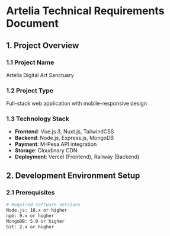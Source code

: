# Artelia Technical Requirements Document

## 1. Project Overview

### 1.1 Project Name
Artelia Digital Art Sanctuary

### 1.2 Project Type
Full-stack web application with mobile-responsive design

### 1.3 Technology Stack
- **Frontend**: Vue.js 3, Nuxt.js, TailwindCSS
- **Backend**: Node.js, Express.js, MongoDB
- **Payment**: M-Pesa API integration
- **Storage**: Cloudinary CDN
- **Deployment**: Vercel (Frontend), Railway (Backend)

## 2. Development Environment Setup

### 2.1 Prerequisites
```bash
# Required software versions
Node.js: 18.x or higher
npm: 9.x or higher
MongoDB: 5.0 or higher
Git: 2.x or higher